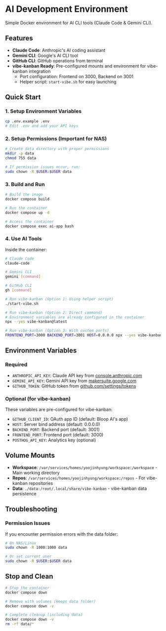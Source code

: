 # AI Development Environment

Simple Docker environment for AI CLI tools (Claude Code & Gemini CLI).

## Features

- **Claude Code**: Anthropic's AI coding assistant
- **Gemini CLI**: Google's AI CLI tool
- **GitHub CLI**: GitHub operations from terminal
- **vibe-kanban Ready**: Pre-configured mounts and environment for vibe-kanban integration
  - Port configuration: Frontend on 3000, Backend on 3001
  - Helper script: `start-vibe.sh` for easy launching

## Quick Start

### 1. Setup Environment Variables

```bash
cp .env.example .env
# Edit .env and add your API keys
```

### 2. Setup Permissions (Important for NAS)

```bash
# Create data directory with proper permissions
mkdir -p data
chmod 755 data

# If permission issues occur, run:
sudo chown -R $USER:$USER data
```

### 3. Build and Run

```bash
# Build the image
docker compose build

# Run the container
docker compose up -d

# Access the container
docker compose exec ai-app bash
```

### 4. Use AI Tools

Inside the container:
```bash
# Claude Code
claude-code

# Gemini CLI
gemini [command]

# GitHub CLI
gh [command]

# Run vibe-kanban (Option 1: Using helper script)
./start-vibe.sh

# Run vibe-kanban (Option 2: Direct command)
# Environment variables are already configured in the container
npx --yes vibe-kanban@latest

# Run vibe-kanban (Option 3: With custom ports)
FRONTEND_PORT=3000 BACKEND_PORT=3001 HOST=0.0.0.0 npx --yes vibe-kanban@latest
```

## Environment Variables

### Required
- `ANTHROPIC_API_KEY`: Claude API key from [console.anthropic.com](https://console.anthropic.com/)
- `GEMINI_API_KEY`: Gemini API key from [makersuite.google.com](https://makersuite.google.com/app/apikey)
- `GITHUB_TOKEN`: GitHub token from [github.com/settings/tokens](https://github.com/settings/tokens)

### Optional (for vibe-kanban)
These variables are pre-configured for vibe-kanban:
- `GITHUB_CLIENT_ID`: OAuth app ID (default: Bloop AI's app)
- `HOST`: Server bind address (default: 0.0.0.0)
- `BACKEND_PORT`: Backend port (default: 3001)
- `FRONTEND_PORT`: Frontend port (default: 3000)
- `POSTHOG_API_KEY`: Analytics key (optional)

## Volume Mounts

- **Workspace**: `/var/services/homes/yoojinhyung/workspace:/workspace` - Main working directory
- **Repos**: `/var/services/homes/yoojinhyung/workspace:/repos` - For vibe-kanban repositories
- **Data**: `./data:/root/.local/share/vibe-kanban` - vibe-kanban data persistence

## Troubleshooting

### Permission Issues
If you encounter permission errors with the data folder:
```bash
# On NAS/Linux
sudo chown -R 1000:1000 data

# Or set current user
sudo chown -R $USER:$USER data
```

## Stop and Clean

```bash
# Stop the container
docker compose down

# Remove with volumes (keeps data folder)
docker compose down -v

# Complete cleanup (including data)
docker compose down -v
rm -rf data/*
```